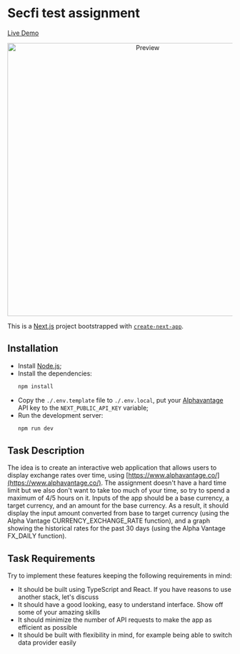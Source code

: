 # Secfi test assignment

[Live Demo](https://secfi-task.vercel.app/)

<p align="center">
  <img width="612" alt="Preview" src="https://user-images.githubusercontent.com/5172360/155219703-d123332c-bfbd-43f4-af1a-e38c4b5a83da.gif">
</p>

This is a [Next.js](https://nextjs.org/) project bootstrapped with [`create-next-app`](https://github.com/vercel/next.js/tree/canary/packages/create-next-app).

## Installation

- Install [Node.js](https://nodejs.org/en/download/);
- Install the dependencies:
    ```bash
    npm install
    ```
- Copy the `./.env.template` file to `./.env.local`, put your [Alphavantage](https://www.alphavantage.co/) API key to the `NEXT_PUBLIC_API_KEY` variable;
- Run the development server:
    ```bash
    npm run dev
    ```

## Task Description
The idea is to create an interactive web application that allows users to display exchange rates over time, using [https://www.alphavantage.co/](https://www.alphavantage.co/). The assignment doesn't have a hard time limit but we also don't want to take too much of your time, so try to spend a maximum of 4/5 hours on it.
Inputs of the app should be a base currency, a target currency, and an amount for the base currency. As a result, it should display the input amount converted from base to target currency (using the Alpha Vantage CURRENCY_EXCHANGE_RATE function), and a graph showing the historical rates for the past 30 days (using the Alpha Vantage FX_DAILY function).

## Task Requirements
Try to implement these features keeping the following requirements in mind:

- It should be built using TypeScript and React. If you have reasons to use another stack, let's discuss
- It should have a good looking, easy to understand interface. Show off some of your amazing skills
- It should minimize the number of API requests to make the app as efficient as possible
- It should be built with flexibility in mind, for example being able to switch data provider easily
